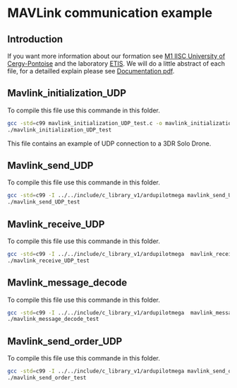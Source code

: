 # MAVLink communication example

## Introduction

If you want more information about our formation see [M1 IISC University of Cergy-Pontoise][m1iisc] and the laboratory [ETIS][etis]. We will do a little abstract of each file, for a detailled explain please see [Documentation pdf](./Documentation_code_v2.pdf).

## Mavlink_initialization_UDP

To compile this file use this commande in this folder.

```bash
gcc -std=c99 mavlink_initialization_UDP_test.c -o mavlink_initialization_UDP_test
./mavlink_initialization_UDP_test
```

This file contains an example of UDP connection to a 3DR Solo Drone.

## Mavlink_send_UDP

To compile this file use this commande in this folder.

```bash
gcc -std=c99 -I ../../include/c_library_v1/ardupilotmega mavlink_send_UDP_test.c -o mavlink_send_UDP_test
./mavlink_send_UDP_test
```



## Mavlink_receive_UDP

To compile this file use this commande in this folder.

```bash
gcc -std=c99 -I ../../include/c_library_v1/ardupilotmega  mavlink_receive_UDP_test.c -o mavlink_receive_UDP_test
./mavlink_receive_UDP_test
```



## Mavlink_message_decode

To compile this file use this commande in this folder.

```bash
gcc -std=c99 -I ../../include/c_library_v1/ardupilotmega  mavlink_message_decode_test.c -o mavlink_message_decode_test
./mavlink_message_decode_test
```



## Mavlink_send_order_UDP

To compile this file use this commande in this folder.

```bash
gcc -std=c99 -I ../../include/c_library_v1/ardupilotmega mavlink_send_order_test.c -o mavlink_send_order_test
./mavlink_send_order_test
```











[devguide]: https://mavlink.io/en/	"MAVLink's libs general dev guide"
[c_lib]: https://github.com/mavlink/c_library_v1	"C library v1 repository"
[etis]: https://www-etis.ensea.fr/	"ETIS laboratory's website"
[m1iisc]: https://depinfo.u-cergy.fr/master/m1-iisc-master-1	"Master's website"